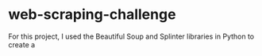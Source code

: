 # web-scraping-challenge

For this project, I used the Beautiful Soup and Splinter libraries in Python to create a 
